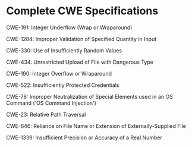 

# Complete CWE Specifications

CWE-191: Integer Underflow (Wrap or Wraparound)

CWE-1284: Improper Validation of Specified Quantity in Input

CWE-330: Use of Insufficiently Random Values

CWE-434: Unrestricted Upload of File with Dangerous Type

CWE-190: Integer Overflow or Wraparound

CWE-522: Insufficiently Protected Credentials

CWE-78: Improper Neutralization of Special Elements used in an OS Command ('OS Command Injection')

CWE-23: Relative Path Traversal

CWE-646: Reliance on File Name or Extension of Externally-Supplied File

CWE-1339: Insufficient Precision or Accuracy of a Real Number